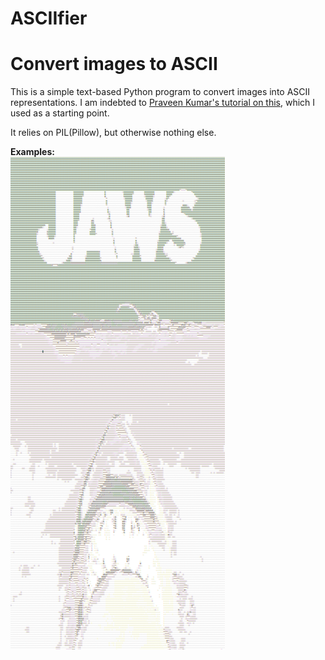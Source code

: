 <h1>ASCIIfier</h1>
<h1>Convert images to ASCII</h4>

This is a simple text-based Python program to convert images into ASCII representations. I am indebted to [Praveen Kumar's tutorial on this](https://www.hackerearth.com/practice/notes/beautiful-python-a-simple-ascii-art-generator-from-images/), which I used as a starting point. 

It relies on PIL(Pillow), but otherwise nothing else. 

<b>Examples:</b>
<br />
![Jaws](/Examples/jaws.png)
